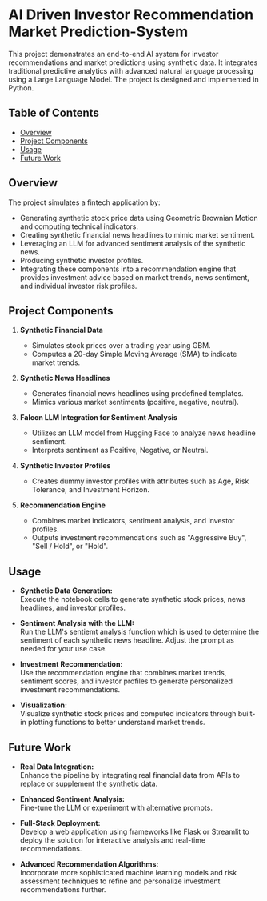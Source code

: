 # AI Driven Investor Recommendation Market Prediction-System

This project demonstrates an end-to-end AI system for investor recommendations and market predictions using synthetic data. It integrates traditional predictive analytics with advanced natural language processing using a Large Language Model. The project is designed and implemented in Python.

## Table of Contents

- [Overview](#overview)
- [Project Components](#project-components)
- [Usage](#usage)
- [Future Work](#future-work)

## Overview

The project simulates a fintech application by:
- Generating synthetic stock price data using Geometric Brownian Motion and computing technical indicators.
- Creating synthetic financial news headlines to mimic market sentiment.
- Leveraging an LLM for advanced sentiment analysis of the synthetic news.
- Producing synthetic investor profiles.
- Integrating these components into a recommendation engine that provides investment advice based on market trends, news sentiment, and individual investor risk profiles.

## Project Components

1. **Synthetic Financial Data**  
   - Simulates stock prices over a trading year using GBM.
   - Computes a 20-day Simple Moving Average (SMA) to indicate market trends.

2. **Synthetic News Headlines**  
   - Generates financial news headlines using predefined templates.
   - Mimics various market sentiments (positive, negative, neutral).

3. **Falcon LLM Integration for Sentiment Analysis**  
   - Utilizes an LLM model from Hugging Face to analyze news headline sentiment.
   - Interprets sentiment as Positive, Negative, or Neutral.

4. **Synthetic Investor Profiles**  
   - Creates dummy investor profiles with attributes such as Age, Risk Tolerance, and Investment Horizon.

5. **Recommendation Engine**  
   - Combines market indicators, sentiment analysis, and investor profiles.
   - Outputs investment recommendations such as "Aggressive Buy", "Sell / Hold", or "Hold".
  


## Usage

- **Synthetic Data Generation:**  
  Execute the notebook cells to generate synthetic stock prices, news headlines, and investor profiles.

- **Sentiment Analysis with the LLM:**  
  Run the LLM's sentiemt analysis function which is used to determine the sentiment of each synthetic news headline. Adjust the prompt as needed for your use case.

- **Investment Recommendation:**  
  Use the recommendation engine that combines market trends, sentiment scores, and investor profiles to generate personalized investment recommendations.

- **Visualization:**  
  Visualize synthetic stock prices and computed indicators through built-in plotting functions to better understand market trends.

## Future Work

- **Real Data Integration:**  
  Enhance the pipeline by integrating real financial data from APIs to replace or supplement the synthetic data.

- **Enhanced Sentiment Analysis:**  
  Fine-tune the LLM or experiment with alternative prompts.

- **Full-Stack Deployment:**  
  Develop a web application using frameworks like Flask or Streamlit to deploy the solution for interactive analysis and real-time recommendations.

- **Advanced Recommendation Algorithms:**  
  Incorporate more sophisticated machine learning models and risk assessment techniques to refine and personalize investment recommendations further.





